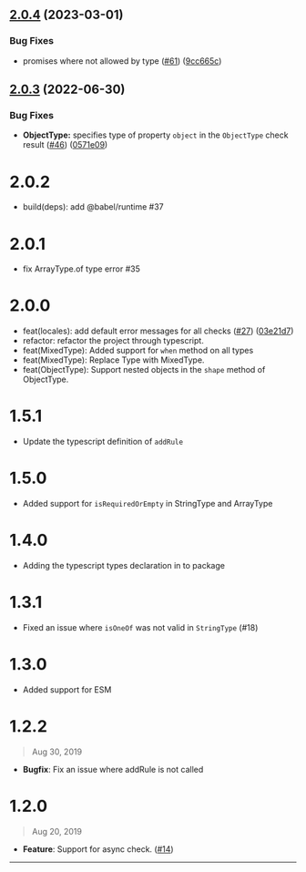 ## [2.0.4](https://github.com/rsuite/schema-typed/compare/2.0.3...2.0.4) (2023-03-01)


### Bug Fixes

* promises where not allowed by type ([#61](https://github.com/rsuite/schema-typed/issues/61)) ([9cc665c](https://github.com/rsuite/schema-typed/commit/9cc665c4f72b5a22942d351c961263c179888a7a))



## [2.0.3](https://github.com/rsuite/schema-typed/compare/2.0.2...2.0.3) (2022-06-30)


### Bug Fixes

* **ObjectType:** specifies type of property `object` in the `ObjectType` check result ([#46](https://github.com/rsuite/schema-typed/issues/46)) ([0571e09](https://github.com/rsuite/schema-typed/commit/0571e097217b0c999acaf9e5780bdd289aa46a46))



# 2.0.2

- build(deps): add @babel/runtime #37

# 2.0.1

- fix ArrayType.of type error #35

# 2.0.0

- feat(locales): add default error messages for all checks ([#27](https://github.com/rsuite/schema-typed/issues/27)) ([03e21d7](https://github.com/rsuite/schema-typed/commit/03e21d77e9a6e0cd4fddcb1adfe8c485025f246b))
- refactor: refactor the project through typescript.
- feat(MixedType): Added support for `when` method on all types
- feat(MixedType): Replace Type with MixedType.
- feat(ObjectType): Support nested objects in the `shape` method of ObjectType.

# 1.5.1

- Update the typescript definition of `addRule`

# 1.5.0

- Added support for `isRequiredOrEmpty` in StringType and ArrayType

# 1.4.0

- Adding the typescript types declaration in to package

# 1.3.1

- Fixed an issue where `isOneOf` was not valid in `StringType` (#18)

# 1.3.0

- Added support for ESM

# 1.2.2

> Aug 30, 2019

- **Bugfix**: Fix an issue where addRule is not called

# 1.2.0

> Aug 20, 2019

- **Feature**: Support for async check. ([#14])

---

[#14]: https://github.com/rsuite/rsuite/pull/14
